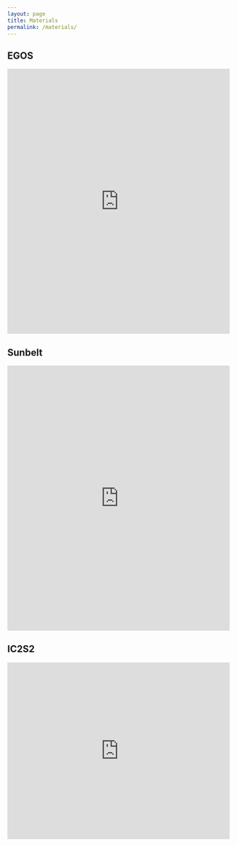 ```yaml
---
layout: page
title: Materials
permalink: /materials/
---
```

<h2>EGOS</h2>
<iframe src='https://view.officeapps.live.com/op/embed.aspx?src=http://papayboroka.hu/assets/ppt/Egos_Money-talks_20170707.pptx' width='100%' height='600px' frameborder='0'></iframe>

## Sunbelt
<iframe src='https://view.officeapps.live.com/op/embed.aspx?src=http://papayboroka.hu/assets/ppt/erc_gossiporg_triads_sunbelt_20180628.pptx' width='100%' height='600px' frameborder='0'></iframe>

## IC2S2
<iframe id="iframe_container" frameborder="0" webkitallowfullscreen="" mozallowfullscreen="" allowfullscreen="" allow="autoplay; fullscreen" width="100%" height="400" src="https://prezi.com/embed/bs2dnr14_j2x/?bgcolor=ffffff&amp;lock_to_path=0&amp;autoplay=0&amp;autohide_ctrls=0&amp;landing_data=bHVZZmNaNDBIWnNjdEVENDRhZDFNZGNIUE43MHdLNWpsdFJLb2ZHanI0U2hvWDhac2YveXd5WDVnV2NmMmxlcG1RPT0&amp;landing_sign=ddhd5Brc2UUhKXVwuwNTas0wlSBcPLyeiWjZ3Fzrb0E"></iframe>